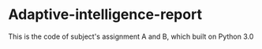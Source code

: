 # Adaptive-intelligence-report
This is the code of subject's assignment A and B, which built on Python 3.0
